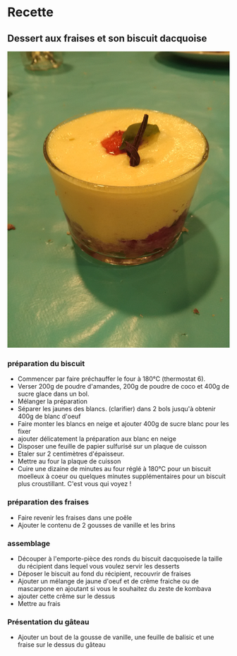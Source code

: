 # Recette
## Dessert aux fraises et son biscuit dacquoise
![Illustration](/images/IMG_20170512_213841.jpg)
### préparation du biscuit
* Commencer par faire préchauffer le four à 180°C (thermostat 6).
* Verser 200g de poudre d'amandes, 200g de poudre de coco et 400g de sucre glace dans un bol.
* Mélanger la préparation
* Séparer les jaunes des blancs. (clarifier) dans 2 bols jusqu'à obtenir 400g de blanc d'oeuf
* Faire monter les blancs en neige et ajouter 400g de sucre blanc pour les fixer
* ajouter délicatement la préparation aux blanc en neige
* Disposer une feuille de papier sulfurisé sur un plaque de cuisson
* Etaler sur 2 centimètres d'épaisseur.
* Mettre au four la plaque de cuisson
* Cuire une dizaine de minutes au four réglé à 180°C pour un biscuit moelleux à coeur ou quelques minutes supplémentaires pour un biscuit plus croustillant. C'est vous qui voyez !

### préparation des fraises
* Faire revenir les fraises dans une poêle
* Ajouter le contenu de 2 gousses de vanille et les brins

### assemblage
* Découper à l'emporte-pièce des ronds du biscuit dacquoisede la taille du récipient dans lequel vous voulez servir les desserts
* Déposer le biscuit au fond  du récipient, recouvrir de fraises
* Ajouter un mélange de jaune d'oeuf et de crême fraiche ou de mascarpone en ajoutant si vous le souhaitez du zeste de kombava
* ajouter cette crême sur le dessus
* Mettre au frais

### Présentation du gâteau
* Ajouter un bout de la gousse de vanille, une feuille de balisic et une fraise sur le dessus du gâteau
